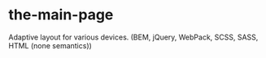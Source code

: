 # the-main-page
Adaptive layout for various devices. (BEM, jQuery, WebPack, SCSS, SASS, HTML (none semantics))

